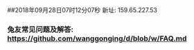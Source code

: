 ##2018年09月28日07时12分07秒 新址: 159.65.227.53
### 兔友常见问题及解答: https://github.com/wanggonging/d/blob/w/FAQ.md

